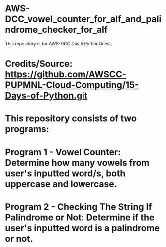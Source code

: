 # AWS-DCC_vowel_counter_for_alf_and_palindrome_checker_for_alf
This repository is for AWS-DCC Day 5 PythonQuest.
#
# Credits/Source: https://github.com/AWSCC-PUPMNL-Cloud-Computing/15-Days-of-Python.git
#
# This repository consists of two programs: 
# Program 1 - Vowel Counter: Determine how many vowels from user's inputted word/s, both uppercase and lowercase.
# Program 2 - Checking The String If Palindrome or Not: Determine if the user's inputted word is a palindrome or not.

